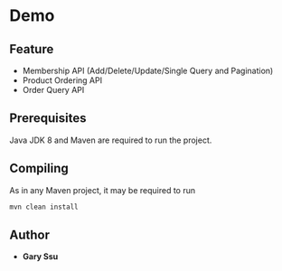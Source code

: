 # Demo

## Feature
- Membership API (Add/Delete/Update/Single Query and Pagination)
- Product Ordering API
- Order Query API

## Prerequisites
Java JDK 8 and Maven are required to run the project.

## Compiling
As in any Maven project, it may be required to run

```bash
mvn clean install
```

## Author
* **Gary Ssu**